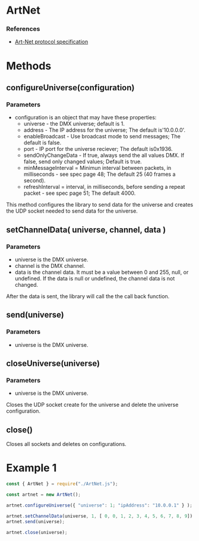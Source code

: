 # ArtNet

### References

* [Art-Net protocol specification](http://www.artisticlicence.com/WebSiteMaster/User%20Guides/art-net.pdf)

# Methods

## configureUniverse(configuration)

### Parameters

  * configuration is an object that may have these properties:
    * universe - the DMX universe; default is 1.
    * address -  The IP address for the universe; The default is'10.0.0.0'.
    * enableBroadcast - Use broadcast mode to send messages; The default is false.
    * port - IP port for the universe reciever; The default is0x1936.
    * sendOnlyChangeData - If true, always send the all values DMX. If false, send only changed values; Default is true.
    * minMessageInterval = Minimun interval between packets, in milliseconds - see spec page 48; The default 25 (40 frames a second).
    * refreshInterval = interval, in milliseconds, before sending a repeat packet - see spec page 51; The default 4000.

This method configures the library to send data for the universe and creates the UDP socket needed to send data for the universe.

## setChannelData( universe, channel, data )

### Parameters
* universe is the DMX universe.
* channel is the DMX channel.
* data is the channel data. It must be a value between 0 and 255, null, or undefined. If the data is null or undefined, the channel data is not changed.

After the data is sent, the library will call the the call back function.

## send(universe)
### Parameters
* universe is the DMX universe.

## closeUniverse(universe)
### Parameters
* universe is the DMX universe.

Closes the UDP socket create for the universe and delete the universe configuration.

## close()

Closes all sockets and deletes on configurations. 

# Example 1

```javascript
const { ArtNet } = require("./ArtNet.js");

const artnet = new ArtNet();

artnet.configureUniverse({ "universe": 1; "ipAddress": "10.0.0.1" } );

artnet.setChannelData(universe, 1, [ 0, 0, 1, 2, 3, 4, 5, 6, 7, 8, 9]);
artnet.send(universe);

artnet.close(universe);

```
